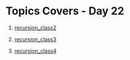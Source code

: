 # Topics Covers - Day 22

1. [recursion_class2](../Day_23/DSA/recursion_class2.java)

2. [recursion_class3](../Day_23/DSA/recursion_class3.java)

3. [recursion_class4](../Day_23/DSA/class4.java)